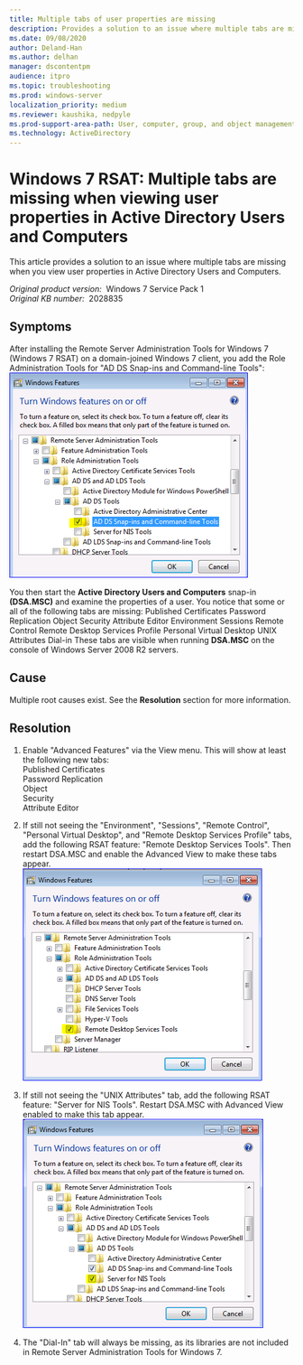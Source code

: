 ```yaml
---
title: Multiple tabs of user properties are missing
description: Provides a solution to an issue where multiple tabs are missing when you view user properties in Active Directory Users and Computers.
ms.date: 09/08/2020
author: Deland-Han
ms.author: delhan
manager: dscontentpm
audience: itpro
ms.topic: troubleshooting
ms.prod: windows-server
localization_priority: medium
ms.reviewer: kaushika, nedpyle
ms.prod-support-area-path: User, computer, group, and object management
ms.technology: ActiveDirectory
---
```

# Windows 7 RSAT: Multiple tabs are missing when viewing user properties in Active Directory Users and Computers

This article provides a solution to an issue where multiple tabs are missing when you view user properties in Active Directory Users and Computers.

_Original product version:_ &nbsp;Windows 7 Service Pack 1  
_Original KB number:_ &nbsp;2028835

## Symptoms

After installing the Remote Server Administration Tools for Windows 7 (Windows 7 RSAT) on a domain-joined Windows 7 client, you add the Role Administration Tools for "AD DS Snap-ins and Command-line Tools":
![Screenshot of the AD DS Snap-ins and Command-line Tools feature](./media/multiple-tabs-of-user-property-missing/add-ad-ds-snap-ins.png)

You then start the **Active Directory Users and Computers** snap-in **(DSA.MSC)** and examine the properties of a user. You notice that some or all of the following tabs are missing:
Published Certificates
Password Replication
Object
Security
Attribute Editor
Environment
Sessions
Remote Control
Remote Desktop Services Profile
Personal Virtual Desktop
UNIX Attributes
Dial-in
These tabs are visible when running **DSA.MSC** on the console of Windows Server 2008 R2 servers.

## Cause

Multiple root causes exist. See the **Resolution** section for more information.

## Resolution

1. Enable "Advanced Features" via the View menu. This will show at least the following new tabs:  
Published Certificates  
Password Replication  
Object  
Security  
Attribute Editor
2. If still not seeing the "Environment", "Sessions", "Remote Control", "Personal Virtual Desktop", and "Remote Desktop Services Profile" tabs, add the following RSAT feature: "Remote Desktop Services Tools". Then restart DSA.MSC and enable the Advanced View to make these tabs appear.  
![Screenshot of adding Remote Desktop Services Tools feature](./media/multiple-tabs-of-user-property-missing/add-remote-desktop-services-tools-feature.png)

3. If still not seeing the "UNIX Attributes" tab, add the following RSAT feature: "Server for NIS Tools". Restart DSA.MSC with Advanced View enabled to make this tab appear.  
![Screenshot of adding Server for NIS Tools feature](./media/multiple-tabs-of-user-property-missing/add-server-for-nis-tools-feature.png)

4. The "Dial-In" tab will always be missing, as its libraries are not included in Remote Server Administration Tools for Windows 7.
